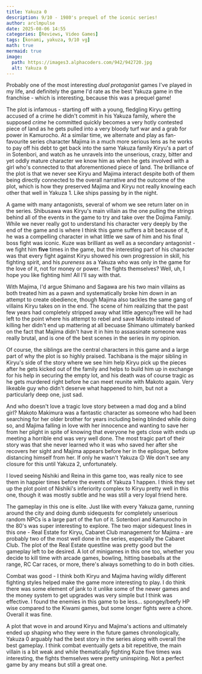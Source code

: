 ```yaml
---
title: Yakuza 0
description: 9/10 - 1980's prequel of the iconic series!
author: arclmpulse
date: 2025-08-06 14:55
categories: [Reviews, Video Games]
tags: [konami, yakuza, 9/10 vg]
math: true
mermaid: true
image:
  path: https://images3.alphacoders.com/942/942720.jpg
  alt: Yakuza 0
---
```


Probably one of the most interesting _dual protaganist_ games I've played in my life, and definitely the game I'd rate as the best Yakuza game in the franchise - which is interesting, because this was a prequel game!

The plot is infamous - starting off with a young, fledgling Kiryu getting accused of a crime he didn't commit in his Yakuza family, where the supposed _crime_ he committed quickly becomes a very hotly contested piece of land as he gets pulled into a very bloody turf war and a grab for power in Kamurocho. At a similar time, we alternate and play as fan-favourite series character Majima in a much more serious lens as he works to pay off his debt to get back into the same Yakuza family Kiryu's a part of in Sotenbori, and watch as he unravels into the unserious, crazy, bitter and yet oddly mature character we know him as when he gets involved with a girl who's connected to that aforementioned piece of land. The brilliance of the plot is that we never see Kiryu and Majima interact despite both of them being directly connected to the overall narrative and the outcome of the plot, which is how they preserved Majima and Kiryu not really knowing each other that well in Yakuza 1. Like ships passing by in the night.

A game with many antagonists, several of whom we see return later on in the series. Shibusawa was Kiryu's main villain as the one pulling the strings behind all of the events in the game to try and take over the Dojima Family. While we never really got to understand his character very deeply by the end of the game and is where I think this game suffers a bit because of it, he was a compelling character in what little we saw of him and his final boss fight was iconic. Kuze was brilliant as well as a secondary antagonist - we fight him **five** times in the game, but the interesting part of his character was that every fight against Kiryu showed his own progression in skill, his fighting spirit, and his _pureness_ as a Yakuza who was only in the game for the love of it, not for money or power. The fights themselves? Well, uh, I hope you like fighting him! All I'll say with that.

With Majima, I'd argue Shimano and Sagawa are his two main villains as both treated him as a pawn and systematically broke him down in an attempt to create obedience, though Majima also tackles the same gang of villains Kiryu takes on in the end. The scene of him realizing that the past few years had completely stripped away what little agency/free will he had left to the point where his attempt to rebel and save Makoto instead of killing her didn't end up mattering at all becuase Shimano ultimately banked on the fact that Majima didn't have it in him to assassinate someone was really brutal, and is one of the best scenes in the series in my opinion.

Of course, the siblings are the central characters in this game and a large part of why the plot is so highly praised. Tachibana is the major sibling in Kiryu's side of the story where we see him help Kiryu pick up the pieces after he gets kicked out of the family and helps to build him up in exchange for his help in securing the empty lot, and his death was of course tragic as he gets murdered right before he can meet reunite with Makoto again. Very likeable guy who didn't deserve what happened to him, but not a particularly deep one, just sad.

And who doesn't love a tragic love story between a mad dog and a blind girl? Makoto Makimura was a fantastic character as someone who had been searching for her older brother for years including being blinded while doing so, and Majima falling in love with her innocence and wanting to save her from her plight in spite of knowing that everyone he gets close with ends up meeting a horrible end was very well done. The most tragic part of their story was that she never learned who it was who saved her after she recovers her sight and Majima appears before her in the epliogue, before distancing himself from her. If only he wasn't Yakuza 😔 We don't see any closure for this until Yakuza 2, unfortunately.

I loved seeing Nishiki and Reina in this game too, was really nice to see them in happier times before the events of Yakuza 1 happen. I think they set up the plot point of Nishiki's inferiority complex to Kiryu pretty well in this one, though it was mostly subtle and he was still a very loyal friend here.

The gameplay in this one is elite. Just like with every Yakuza game, running around the city and doing dumb sidequests for completely unserious random NPCs is a large part of the fun of it. Sotenbori and Kamurocho in the 80's was super interesting to explore. The two major sidequest lines in this one - Real Estate for Kiryu, Cabaret Club management for Majima - are probably two of the most well done in the series, especially the Cabaret Club. The plot of the Real Estate questline was pretty good but the gameplay left to be desired. A lot of minigames in this one too, whether you decide to kill time with arcade games, bowling, hitting baseballs at the range, RC Car races, or more, there's always something to do in both cities.

Combat was good - I think both Kiryu and Majima having wildly different fighting styles helped make the game more interesting to play. I do think there was some element of jank to it unlike some of the newer games and the money system to get upgrades was very simple but I think was effective. I found the enemies in this game to be less... spongey/beefy HP wise compared to the Kiwami games, but some longer fights were a chore. Overall it was fine.

A plot that wove in and around Kiryu and Majima's actions and ultimately ended up shaping who they were in the future games chronologically, Yakuza 0 arguably had the best story in the series along with overall the best gameplay. I think combat eventually gets a bit repetitive, the main villain is a bit weak and while thematically fighting Kuze five times was interesting, the fights themselves were pretty uninspiring. Not a perfect game by any means but still a great one.
